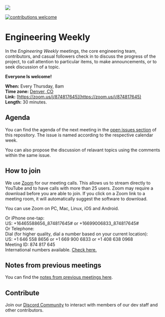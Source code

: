 <img src="https://github.com/MARKETProtocol/dApp/blob/master/src/img/MARKETProtocol-Light.png?raw=true" align="middle">

[![contributions welcome](https://img.shields.io/badge/contributions-welcome-brightgreen.svg?style=flat)](https://github.com/dwyl/esta/issues)

# Engineering Weekly 

In the *Engineering Weekly* meetings, the core engineering team, contributors, and casual followers check in to discuss the progress of the project, to call attention to particular items, to make announcements, or to seek discussion of a topic.

**Everyone Is welcome!**

**When:** Every Thursday, 8am  
**Time zone:** [Denver, CO](https://www.timeanddate.com/worldclock/usa/denver)  
**Link:** [https://zoom.us/j/874817645](https://zoom.us/j/874817645)  
**Length:** 30 minutes.  

## Agenda

You can find the agenda of the next meeting in the [open issues section](https://github.com/MARKETProtocol/community/issues) of this repository. The issue is named according to the respective calendar week.

You can also propose the discussion of relavant topics using the comments within the same issue.

## How to join  

We use [Zoom](https://zoom.us/download) for our meeting calls. This allows us to stream directly to YouTube and to have calls with more than 25 users. Zoom may require a download before you are able to join. If you click on a Zoom link to a meeting room, it will automatically suggest the software to download.

You can use Zoom on PC, Mac, Linux, iOS and Android.

Or iPhone one-tap:     
US: +16465588656,,874817645# or +16699006833,,874817645#  
Or Telephone:  
Dial (for higher quality, dial a number based on your current location):  
US: +1 646 558 8656 or +1 669 900 6833 or +1 408 638 0968  
Meeting ID: 874 817 645  
International numbers available. [Check here.](https://zoom.us/u/S7u4IVa9)  

## Notes from previous meetings

You can find the [notes from previous meetings here](https://github.com/MARKETProtocol/community/tree/master/meeting-notes).  
  
## Contribute

Join our [Discord Community](https://www.marketprotocol.io/discord) to interact with members of our dev staff and other contributors.


